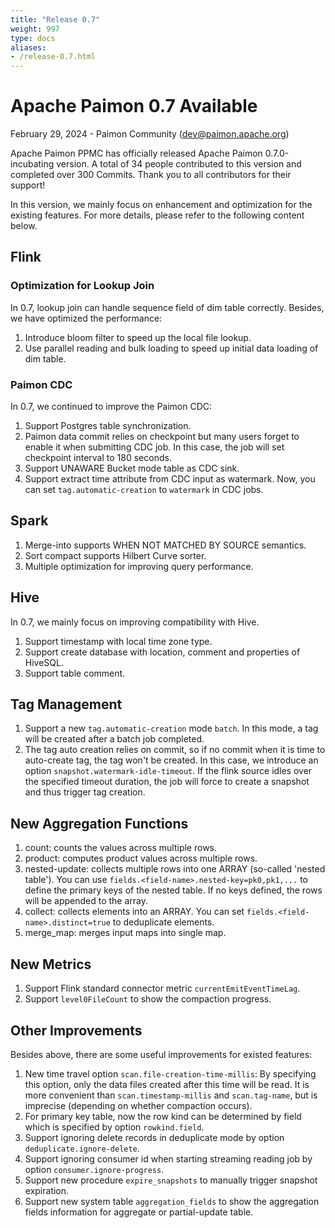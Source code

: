 ```yaml
---
title: "Release 0.7"
weight: 997
type: docs
aliases:
- /release-0.7.html
---
```

<!--
Licensed to the Apache Software Foundation (ASF) under one
or more contributor license agreements.  See the NOTICE file
distributed with this work for additional information
regarding copyright ownership.  The ASF licenses this file
to you under the Apache License, Version 2.0 (the
"License"); you may not use this file except in compliance
with the License.  You may obtain a copy of the License at

  http://www.apache.org/licenses/LICENSE-2.0

Unless required by applicable law or agreed to in writing,
software distributed under the License is distributed on an
"AS IS" BASIS, WITHOUT WARRANTIES OR CONDITIONS OF ANY
KIND, either express or implied.  See the License for the
specific language governing permissions and limitations
under the License.
-->

# Apache Paimon 0.7 Available

February 29, 2024 - Paimon Community (dev@paimon.apache.org)

Apache Paimon PPMC has officially released Apache Paimon 0.7.0-incubating version. A total of 34 people contributed to
this version and completed over 300 Commits. Thank you to all contributors for their support!

In this version, we mainly focus on enhancement and optimization for the existing features. For more details, please 
refer to the following content below.

## Flink

### Optimization for Lookup Join

In 0.7, lookup join can handle sequence field of dim table correctly. Besides, we have optimized the performance:

1. Introduce bloom filter to speed up the local file lookup.
2. Use parallel reading and bulk loading to speed up initial data loading of dim table.

### Paimon CDC

In 0.7, we continued to improve the Paimon CDC:

1. Support Postgres table synchronization.
2. Paimon data commit relies on checkpoint but many users forget to enable it when submitting CDC job. In this case, the job 
will set checkpoint interval to 180 seconds.
3. Support UNAWARE Bucket mode table as CDC sink.
4. Support extract time attribute from CDC input as watermark. Now, you can set `tag.automatic-creation` to `watermark` in CDC jobs.

## Spark

1. Merge-into supports WHEN NOT MATCHED BY SOURCE semantics.
2. Sort compact supports Hilbert Curve sorter.
3. Multiple optimization for improving query performance.

## Hive

In 0.7, we mainly focus on improving compatibility with Hive.

1. Support timestamp with local time zone type.
2. Support create database with location, comment and properties of HiveSQL.
3. Support table comment.

## Tag Management

1. Support a new `tag.automatic-creation` mode `batch`. In this mode, a tag will be created after a batch job completed.
2. The tag auto creation relies on commit, so if no commit when it is time to auto-create tag,  the tag won't be created. 
In this case, we introduce an option `snapshot.watermark-idle-timeout`. If the flink source idles over the specified 
timeout duration, the job will force to create a snapshot and thus trigger tag creation.

## New Aggregation Functions

1. count: counts the values across multiple rows.
2. product: computes product values across multiple rows.
3. nested-update: collects multiple rows into one ARRAY<ROW> (so-called 'nested table'). You can use `fields.<field-name>.nested-key=pk0,pk1,...` to 
define the primary keys of the nested table. If no keys defined, the rows will be appended to the array.
4. collect: collects elements into an ARRAY. You can set `fields.<field-name>.distinct=true` to deduplicate elements.
5. merge_map: merges input maps into single map.

## New Metrics

1. Support Flink standard connector metric `currentEmitEventTimeLag`.
2. Support `level0FileCount` to show the compaction progress.

## Other Improvements

Besides above, there are some useful improvements for existed features:

1. New time travel option `scan.file-creation-time-millis`: By specifying this option, only the data files created after 
this time will be read. It is more convenient than `scan.timestamp-millis` and `scan.tag-name`, but is imprecise (depending 
on whether compaction occurs).
2. For primary key table, now the row kind can be determined by field which is specified by option `rowkind.field`.
3. Support ignoring delete records in deduplicate mode by option `deduplicate.ignore-delete`.
4. Support ignoring consumer id when starting streaming reading job by option `consumer.ignore-progress`.
5. Support new procedure `expire_snapshots` to manually trigger snapshot expiration.
6. Support new system table `aggregation_fields` to show the aggregation fields information for aggregate or partial-update table.
